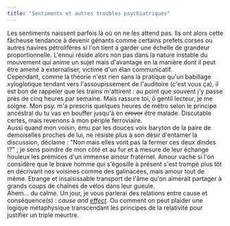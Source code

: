 ```yaml
---
title: "Sentiments et autres troubles psychiatriques"
---
```


Les sentiments naissent parfois là où on ne les attend pas. Ils ont alors
cette fâcheuse tendance à devenir génants comme certains prefets corses ou
autres navires pétrolifères si l'on tient à garder une échelle de grandeur
proportionnelle. L'ennui réside alors non pas dans la nature instable du
mouvement qui anime un sujet mais d'avantage en la manière dont il peut être
amené à externaliser, victime d'un élan communicatif.  
Cependant, comme la théorie n'est rien sans la pratique qu'un babillage
xyloglotique tendant vers l'assoupissement de l'auditoire (c'est vous ça), il
est bon de rappeler que les trains m'attirent : au point que souvent j'y passe
près de cinq heures par semaine. Mais rassure toi, ô gentil lecteur, je me
soigne. Mon psy. m'a prescris quelques heures de métro selon le principe
ancéstral du tu vas en bouffer jusqu'à en <s>crever</s> être malade.
Discutable certes, mais revenons à mon périple ferroviaire.  
Aussi quand mon voisin, ému par les douces voix baryton de la paire de
demoiselles proches de lui, ne résiste plus à son désir d'entamer la
discussion, déclame : "Non mais elles vont pas la fermer ces deux dindes !?" ;
je sens poindre de mon côté et au fur et à mesure de leur échange houleux les
prémices d'un immense amour fraternel. Amour vache si l'on considère que le
brave homme qui s'égosille à présent s'est trompé plus tôt en décrivant nos
voisines comme des galinacées, mais amour tout de même. Etrange et
insaisissable transport de l'âme qu'on aimerait partager à grands coups de
chaînes de vélos dans leur gueule.  
Ahem... du calme. Un jour, je vous parlerai des relations entre cause et
conséquence(s) : _cause and
[effect](http://www.zionmainframe.net/main/reloaded/archive/transcript.txt)_.
Ou comment on peut plaider une logique métaphysique transcendant les principes
de la relativité pour justifier un triple meurtre.

